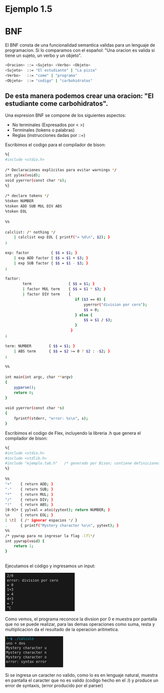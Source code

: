 # Ejemplo 1.5

# BNF
El BNF consta de una funcionalidad semantica validas para un lenguaje de programacion.
Si lo comparamos con el español: "Una oracion es valida si tiene un sujeto, un verbo y un objeto".
```bash
<Oracion> ::= <Sujeto> <Verbo> <Objeto>  
<Sujeto>  ::= "El estudiante" | "La pizza"  
<Verbo>   ::= "come" | "programa"  
<Objeto>  ::= "codigo" | "carbohidratos"  
```
De esta manera podemos crear una oracion: "El estudiante come carbohidratos".
---
Una expresion BNF se compone de los siguientes aspectos:
* No terminales (Expresados por < >)
* Terminales (tokens o palabras)
* Reglas (instrucciones dadas por ::=)

Escribimos el codigo para el compilador de bison:

```bash
%{
#include <stdio.h>

/* Declaraciones explícitas para evitar warnings */
int yylex(void);
void yyerror(const char *s);
%}

/* declare tokens */
%token NUMBER
%token ADD SUB MUL DIV ABS
%token EOL

%%

calclist: /* nothing */
    | calclist exp EOL { printf("= %d\n", $2); }
;

exp: factor          { $$ = $1; }
    | exp ADD factor { $$ = $1 + $3; }
    | exp SUB factor { $$ = $1 - $3; }
;

factor:
        term                 { $$ = $1; }
        | factor MUL term    { $$ = $1 * $3; }
        | factor DIV term    { 
                                if ($3 == 0) {
                                    yyerror("division por cero");
                                    $$ = 0;
                                } else {
                                    $$ = $1 / $3;
                                }
                              }
;

term: NUMBER        { $$ = $1; }
    | ABS term      { $$ = $2 >= 0 ? $2 : -$2; }
;

%%

int main(int argc, char **argv)
{
    yyparse();
    return 0;
}

void yyerror(const char *s)
{
    fprintf(stderr, "error: %s\n", s);
}

```

Escribimos el codigo de Flex, incluyendo la libreria .h que genera el compilador de bison:

```bash
%{
#include <stdio.h>
#include <stdlib.h>
#include "ejemplo.tab.h"   /* generado por Bison; contiene definiciones de tokens y de yylval */
%}

%%
"+"    { return ADD; }
"-"    { return SUB; }
"*"    { return MUL; }
"/"    { return DIV; }
"!"    { return ABS; }
[0-9]+ { yylval = atoi(yytext); return NUMBER; }
\n     { return EOL; }
[ \t]  { /* ignorar espacios */ }
.      { printf("Mystery character %s\n", yytext); }
%%
/* yywrap para no ingresar la flag -lfl*/
int yywrap(void) {
    return 1;
}



```
Ejecutamos el código y ingresamos un input:

![alt text](image.png)

Como vemos, el programa reconoce la divsion por 0 e muestra por pantalla que no se puede realizar, para las demas operaciones como suma, resta y multiplicacion da el resultado de la operacion aritmetica.

![alt text](image-1.png)

Si se ingresa un caracter no valido, como lo es en lenguaje natural, muestra en pantalla el caracter que no es valido (codigo hecho en el .l) y produce un error de syntaxis, (error producido por el parser)
